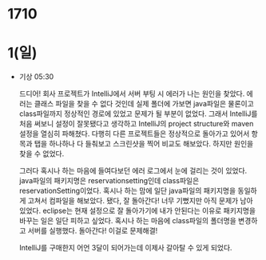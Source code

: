 # 1710

# 1(일)

- 기상 05:30

	드디어! 회사 프로젝트가 IntelliJ에서 서버 부팅 시 에러가 나는 원인을 찾았다. 에러는 클래스 파일을 찾을 수 없다 것인데 실제 폴더에 가보면 java파일은 물론이고 class파일까지 정상적인 경로에 있었고 문제가 될 부분이 없었다. 그래서 IntelliJ를 처음 써보니 설정이 잘못됐다고 생각하고 IntelliJ의 project structure와 maven 설정을 열심히 파해쳤다. 다행히 다른 프로젝트들은 정상적으로 돌아가고 있어서 항목과 탭을 하나하나 다 들춰보고 스크린샷을 찍어 비교도 해보았다. 하지만 원인을 찾을 수 없었다.

	그러다 혹시나 하는 마음에 들여다보던 에러 로그에서 눈에 걸리는 것이 있었다. java파일의 패키지명은 reservationsetting인데 class파일은 reservationSetting이었다. 혹시나 하는 맘에 일단 java파일의 패키지명을 동일하게 고쳐서 컴파일을 해보았다. 됐다, 잘 돌아간다! 너무 기뻤지만 아직 문제가 남아있었다. eclipse는 현재 설정으로 잘 돌아가기에 내가 안된다는 이유로 패키지명을 바꾸는 일은 일단 피하고 싶었다. 혹시나 하는 마음에 class파일의 폴더명을 변경하고 서버를 실행했다. 돌아간다! 이걸로 문제해결!

	IntelliJ를 구매한지 어언 3달이 되어가는데 이제사 갈아탈 수 있게 되었다.
